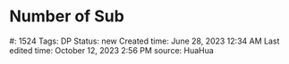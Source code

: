 # Number of Sub

#: 1524
Tags: DP
Status: new
Created time: June 28, 2023 12:34 AM
Last edited time: October 12, 2023 2:56 PM
source: HuaHua